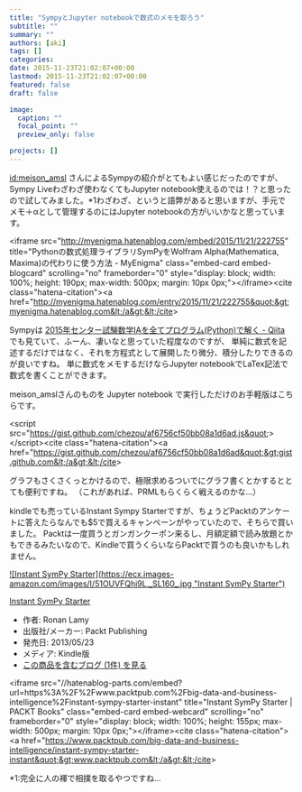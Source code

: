 ```yaml
---
title: "SympyとJupyter notebookで数式のメモを取ろう"
subtitle: ""
summary: ""
authors: [aki]
tags: []
categories: 
date: 2015-11-23T21:02:07+00:00
lastmod: 2015-11-23T21:02:07+00:00
featured: false
draft: false

image:
  caption: ""
  focal_point: ""
  preview_only: false

projects: []
---
```

[id:meison\_amsl](http://blog.hatena.ne.jp/meison_amsl/) さんによるSympyの紹介がとてもよい感じだったのですが、Sympy Liveわざわざ使わなくてもJupyter notebook使えるのでは！？と思ったので試してみました。\*1わざわざ、というと語弊があると思いますが、手元でメモ＋αとして管理するのにはJupyter notebookの方がいいかなと思っています。

&lt;iframe src=&quot;http://myenigma.hatenablog.com/embed/2015/11/21/222755&quot; title=&quot;Pythonの数式処理ライブラリSymPyをWolfram Alpha(Mathematica, Maxima)の代わりに使う方法 - MyEnigma&quot; class=&quot;embed-card embed-blogcard&quot; scrolling=&quot;no&quot; frameborder=&quot;0&quot; style=&quot;display: block; width: 100%; height: 190px; max-width: 500px; margin: 10px 0px;&quot;&gt;&lt;/iframe&gt;&lt;cite class=&quot;hatena-citation&quot;&gt;&lt;a href=&quot;http://myenigma.hatenablog.com/entry/2015/11/21/222755&quot;&gt;myenigma.hatenablog.com&lt;/a&gt;&lt;/cite&gt;

Sympyは [2015年センター試験数学IAを全てプログラム(Python)で解く - Qiita](http://qiita.com/Akai_Banana/items/b328fe0116d248127a36) でも見ていて、ふーん、凄いなと思っていた程度なのですが、 単純に数式を記述するだけではなく、それを方程式として展開したり微分、積分したりできるのが良いですね。 単に数式をメモするだけならJupyter notebookでLaTex記法で数式を書くことができます。

meison\_amslさんのものを Jupyter notebook で実行しただけのお手軽版はこちらです。

&lt;script src=&quot;https://gist.github.com/chezou/af6756cf50bb08a1d6ad.js&quot;&gt; &lt;/script&gt;&lt;cite class=&quot;hatena-citation&quot;&gt;&lt;a href=&quot;https://gist.github.com/chezou/af6756cf50bb08a1d6ad&quot;&gt;gist.github.com&lt;/a&gt;&lt;/cite&gt;

グラフもさくさくっとかけるので、極限求めるついでにグラフ書くとかするととても便利ですね。 （これがあれば、PRMLもらくらく戦えるのかな...）

kindleでも売っているInstant Sympy Starterですが、ちょうどPacktのアンケートに答えたらなんでも$5で買えるキャンペーンがやっていたので、そちらで買いました。 Packtは一度買うとガンガンクーポン来るし、月額定額で読み放題とかもできるみたいなので、Kindleで買うくらいならPacktで買うのも良いかもしれません。

[![Instant SymPy Starter](https://ecx.images-amazon.com/images/I/51OUVFQhi9L._SL160_.jpg &quot;Instant SymPy Starter&quot;)](http://www.amazon.co.jp/exec/obidos/ASIN/B00CYHB3CG/chezou-22/)

[Instant SymPy Starter](http://www.amazon.co.jp/exec/obidos/ASIN/B00CYHB3CG/chezou-22/)

- 作者: Ronan Lamy
- 出版社/メーカー: Packt Publishing
- 発売日: 2013/05/23
- メディア: Kindle版
- [この商品を含むブログ (1件) を見る](http://d.hatena.ne.jp/asin/B00CYHB3CG/chezou-22)

&lt;iframe src=&quot;//hatenablog-parts.com/embed?url=https%3A%2F%2Fwww.packtpub.com%2Fbig-data-and-business-intelligence%2Finstant-sympy-starter-instant&quot; title=&quot;Instant SymPy Starter | PACKT Books&quot; class=&quot;embed-card embed-webcard&quot; scrolling=&quot;no&quot; frameborder=&quot;0&quot; style=&quot;display: block; width: 100%; height: 155px; max-width: 500px; margin: 10px 0px;&quot;&gt;&lt;/iframe&gt;&lt;cite class=&quot;hatena-citation&quot;&gt;&lt;a href=&quot;https://www.packtpub.com/big-data-and-business-intelligence/instant-sympy-starter-instant&quot;&gt;www.packtpub.com&lt;/a&gt;&lt;/cite&gt;

\*1:完全に人の褌で相撲を取るやつですね...


